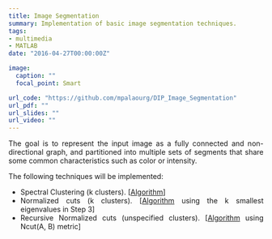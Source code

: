```yaml
---
title: Image Segmentation
summary: Ιmplementation of basic image segmentation techniques.
tags:
- multimedia
- MATLAB
date: "2016-04-27T00:00:00Z"

image:
  caption: ""
  focal_point: Smart

url_code: "https://github.com/mpalaourg/DIP_Image_Segmentation"
url_pdf: ""
url_slides: ""
url_video: ""
---
```


<div style="text-align: justify"> <p>
The goal is to represent the input image as a fully connected and non-directional graph, and partitioned into multiple sets of segments that share some common characteristics such as color or intensity.

The following techniques will be implemented:
<ul>
<li>Spectral Clustering (k clusters). [<a href="https://www.kaggle.com/vipulgandhi/spectral-clustering-detailed-explanation#-Algorithm:-">Algorithm</a>]</li>
<li>Normalized cuts (k clusters). [<a href="https://people.eecs.berkeley.edu/~malik/papers/SM-ncut.pdf#page=4">Algorithm</a> using the k smallest eigenvalues in Step 3]</li>
<li>Recursive Normalized cuts (unspecified clusters). [<a href="https://people.eecs.berkeley.edu/~malik/papers/SM-ncut.pdf#page=4">Algorithm</a> using Ncut(A, B) metric]</li>
</ul>
</p> </div>
